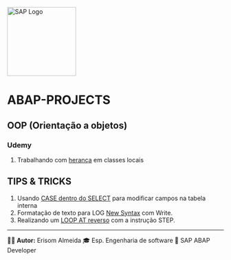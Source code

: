 <img src="https://www.sap.com/content/dam/application/shared/logos/sap-logo-svg.svg" alt="SAP Logo" width="160" />

# ABAP-PROJECTS

## OOP (Orientação a objetos)
### Udemy
1. Trabalhando com [herança]() em classes locais

## TIPS & TRICKS
1. Usando [CASE dentro do SELECT](/TIPS_&_TRICK/ZPROG_SELECT_WITH_CASE_ERI.ABAP) para modificar campos na tabela interna
2. Formatação de texto para LOG [New Syntax](/TIPS_&_TRICK/ZPROG_NEW_SYNTAX_TEXT_LOG_ERI.ABAP) com Write.
3. Realizando um [LOOP AT reverso](/TIPS_&_TRICK/ZPROG_LOOP_REVERSE_STEP_ERI.ABAP) com a instrução STEP.

---
🧑‍💼 **Autor:** Erisom Almeida
🎓 Esp. Engenharia de software
📍 SAP ABAP Developer
  
